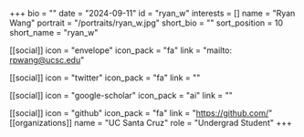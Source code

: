 +++
bio = "" 
date = "2024-09-11" 
id = "ryan_w" 
interests = [] 
name = "Ryan Wang" 
portrait = "/portraits/ryan_w.jpg" 
short_bio = "" 
sort_position = 10
 short_name = "ryan_w" 

[[social]] 
    icon = "envelope" 
    icon_pack = "fa" 
    link = "mailto: rpwang@ucsc.edu"

 [[social]] 
    icon = "twitter" 
    icon_pack = "fa" 
    link = "" 

[[social]] 
    icon = "google-scholar" 
    icon_pack = "ai" 
    link = "" 

[[social]] 
    icon = "github" 
    icon_pack = "fa" 
    link = "https://github.com/" 
[[organizations]] 
     name = "UC Santa Cruz" 
      role = "Undergrad Student" 
+++